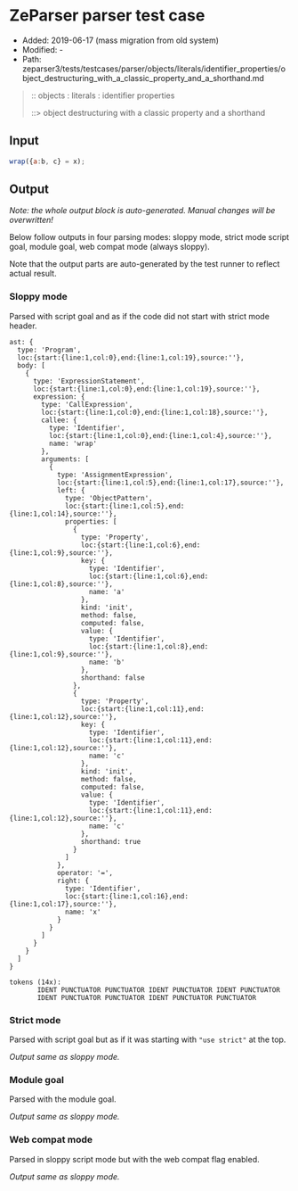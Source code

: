 # ZeParser parser test case

- Added: 2019-06-17 (mass migration from old system)
- Modified: -
- Path: zeparser3/tests/testcases/parser/objects/literals/identifier_properties/object_destructuring_with_a_classic_property_and_a_shorthand.md

> :: objects : literals : identifier properties
>
> ::> object destructuring with a classic property and a shorthand

## Input

`````js
wrap({a:b, c} = x);
`````

## Output

_Note: the whole output block is auto-generated. Manual changes will be overwritten!_

Below follow outputs in four parsing modes: sloppy mode, strict mode script goal, module goal, web compat mode (always sloppy).

Note that the output parts are auto-generated by the test runner to reflect actual result.

### Sloppy mode

Parsed with script goal and as if the code did not start with strict mode header.

`````
ast: {
  type: 'Program',
  loc:{start:{line:1,col:0},end:{line:1,col:19},source:''},
  body: [
    {
      type: 'ExpressionStatement',
      loc:{start:{line:1,col:0},end:{line:1,col:19},source:''},
      expression: {
        type: 'CallExpression',
        loc:{start:{line:1,col:0},end:{line:1,col:18},source:''},
        callee: {
          type: 'Identifier',
          loc:{start:{line:1,col:0},end:{line:1,col:4},source:''},
          name: 'wrap'
        },
        arguments: [
          {
            type: 'AssignmentExpression',
            loc:{start:{line:1,col:5},end:{line:1,col:17},source:''},
            left: {
              type: 'ObjectPattern',
              loc:{start:{line:1,col:5},end:{line:1,col:14},source:''},
              properties: [
                {
                  type: 'Property',
                  loc:{start:{line:1,col:6},end:{line:1,col:9},source:''},
                  key: {
                    type: 'Identifier',
                    loc:{start:{line:1,col:6},end:{line:1,col:8},source:''},
                    name: 'a'
                  },
                  kind: 'init',
                  method: false,
                  computed: false,
                  value: {
                    type: 'Identifier',
                    loc:{start:{line:1,col:8},end:{line:1,col:9},source:''},
                    name: 'b'
                  },
                  shorthand: false
                },
                {
                  type: 'Property',
                  loc:{start:{line:1,col:11},end:{line:1,col:12},source:''},
                  key: {
                    type: 'Identifier',
                    loc:{start:{line:1,col:11},end:{line:1,col:12},source:''},
                    name: 'c'
                  },
                  kind: 'init',
                  method: false,
                  computed: false,
                  value: {
                    type: 'Identifier',
                    loc:{start:{line:1,col:11},end:{line:1,col:12},source:''},
                    name: 'c'
                  },
                  shorthand: true
                }
              ]
            },
            operator: '=',
            right: {
              type: 'Identifier',
              loc:{start:{line:1,col:16},end:{line:1,col:17},source:''},
              name: 'x'
            }
          }
        ]
      }
    }
  ]
}

tokens (14x):
       IDENT PUNCTUATOR PUNCTUATOR IDENT PUNCTUATOR IDENT PUNCTUATOR
       IDENT PUNCTUATOR PUNCTUATOR IDENT PUNCTUATOR PUNCTUATOR
`````

### Strict mode

Parsed with script goal but as if it was starting with `"use strict"` at the top.

_Output same as sloppy mode._

### Module goal

Parsed with the module goal.

_Output same as sloppy mode._

### Web compat mode

Parsed in sloppy script mode but with the web compat flag enabled.

_Output same as sloppy mode._
